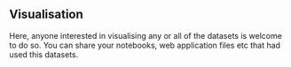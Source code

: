 ## Visualisation

Here, anyone interested in visualising any or all of the datasets is welcome to do so. You can share your notebooks, web application files etc that had used this datasets.

